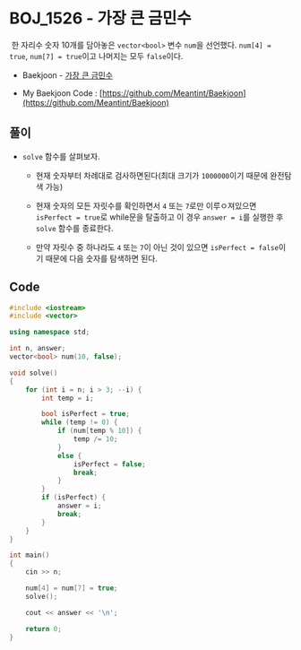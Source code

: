 # BOJ_1526 - 가장 큰 금민수

&nbsp;한 자리수 숫자 10개를 담아놓은 `vector<bool>` 변수 `num`을 선언했다. `num[4] = true`, `num[7] = true`이고 나머지는 모두 `false`이다.

- Baekjoon - [가장 큰 금민수](https://www.acmicpc.net/problem/1526)

- My Baekjoon Code : [https://github.com/Meantint/Baekjoon](https://github.com/Meantint/Baekjoon)

## 풀이

- `solve` 함수를 살펴보자.

  - 현재 숫자부터 차례대로 검사하면된다(최대 크기가 `1000000`이기 때문에 완전탐색 가능)

  - 현재 숫자의 모든 자릿수를 확인하면서 `4` 또는 `7`로만 이루ㅇ져있으면 `isPerfect = true`로 while문을 탈출하고 이 경우 `answer = i`를 실행한 후 `solve` 함수를 종료한다.

  - 만약 자릿수 중 하나라도 `4` 또는 `7`이 아닌 것이 있으면 `isPerfect = false`이기 때문에 다음 숫자를 탐색하면 된다.

## Code

```cpp
#include <iostream>
#include <vector>

using namespace std;

int n, answer;
vector<bool> num(10, false);

void solve()
{
    for (int i = n; i > 3; --i) {
        int temp = i;

        bool isPerfect = true;
        while (temp != 0) {
            if (num[temp % 10]) {
                temp /= 10;
            }
            else {
                isPerfect = false;
                break;
            }
        }
        if (isPerfect) {
            answer = i;
            break;
        }
    }
}

int main()
{
    cin >> n;

    num[4] = num[7] = true;
    solve();

    cout << answer << '\n';

    return 0;
}
```

